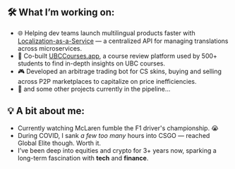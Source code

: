 ## 🛠 What I’m working on:
- 🌐 Helping dev teams launch multilingual products faster with [Localization-as-a-Service](https://github.com/ubclaunchpad/localization) — a centralized API for managing translations across microservices.
- 🚀 Co-built [UBCCourses.app](https://ubccourses.app), a course review platform used by 500+ students to find in-depth insights on UBC courses.
- 🎮 Developed an arbitrage trading bot for CS skins, buying and selling across P2P marketplaces to capitalize on price inefficiencies.
- 🔧 and some other projects currently in the pipeline...

## 💡 A bit about me:
- Currently watching McLaren fumble the F1 driver's championship. 😭
- During COVID, I sank *a few too many* hours into CSGO — reached Global Elite though. Worth it.
- I’ve been deep into equities and crypto for 3+ years now, sparking a long-term fascination with **tech** and **finance**.
